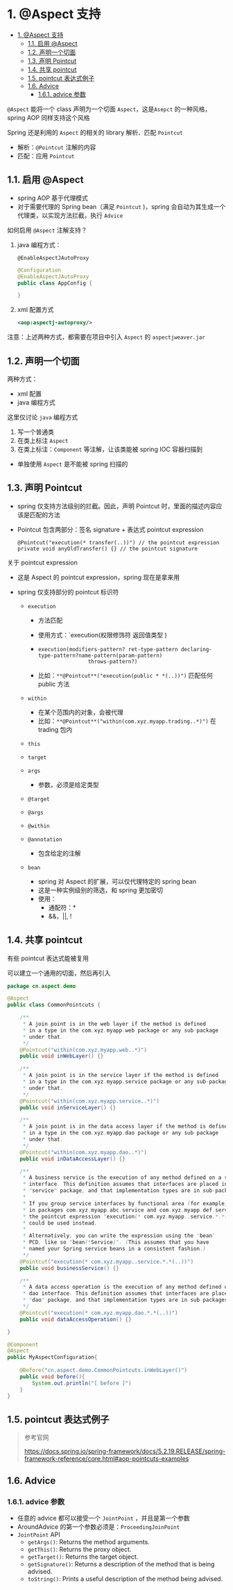 # 1. @Aspect 支持

<!-- TOC -->

- [1. @Aspect 支持](#1-aspect-%E6%94%AF%E6%8C%81)
    - [1.1. 启用 @Aspect](#11-%E5%90%AF%E7%94%A8-aspect)
    - [1.2. 声明一个切面](#12-%E5%A3%B0%E6%98%8E%E4%B8%80%E4%B8%AA%E5%88%87%E9%9D%A2)
    - [1.3. 声明 Pointcut](#13-%E5%A3%B0%E6%98%8E-pointcut)
    - [1.4. 共享 pointcut](#14-%E5%85%B1%E4%BA%AB-pointcut)
    - [1.5. pointcut 表达式例子](#15-pointcut-%E8%A1%A8%E8%BE%BE%E5%BC%8F%E4%BE%8B%E5%AD%90)
    - [1.6. Advice](#16-advice)
        - [1.6.1. advice 参数](#161-advice-%E5%8F%82%E6%95%B0)

<!-- /TOC -->




`@Aspect` 能将一个 class 声明为一个切面 `Aspect`，这是`Asepct` 的一种风格，spring AOP 同样支持这个风格

Spring 还是利用的 `Aspect` 的相关的 library 解析、匹配 `Pointcut`

- 解析：`@Pointcut` 注解的内容
- 匹配：应用  `Pointcut`



## 1.1. 启用 @Aspect



-  spring AOP 基于代理模式
- 对于需要代理的 Spring bean（满足 `Pointcut` )，spring 会自动为其生成一个代理类，以实现方法拦截，执行 `Advice`



如何启用 `@Aspect` 注解支持？

1. java 编程方式：

   `@EnableAspectJAutoProxy`

   ```java
   @Configuration
   @EnableAspectJAutoProxy
   public class AppConfig {
   
   }
   ```

   

2. xml 配置方式

   ```xml
   <aop:aspectj-autoproxy/>
   ```

注意：上述两种方式，都需要在项目中引入 `Aspect` 的 `aspectjweaver.jar`





## 1.2. 声明一个切面



两种方式：

- xml 配置
- java 编程方式



这里仅讨论 `java` 编程方式

1. 写一个普通类
2. 在类上标注 `Aspect`
3. 在类上标注：`Component` 等注解，让该类能被 spring IOC 容器扫描到

- 单独使用 `Aspect` 是不能被 spring 扫描的



## 1.3. 声明 Pointcut



- spring 仅支持方法级别的拦截。因此，声明 Pointcut 时，里面的描述内容应该是匹配的方法

- Pointcut 包含两部分：签名 signature + 表达式 pointcut expression

  ```
  @Pointcut("execution(* transfer(..))") // the pointcut expression
  private void anyOldTransfer() {} // the pointcut signature
  ```



关于 pointcut expression

- 这是 Aspect 的 pointcut expression，spring 现在是拿来用

- spring 仅支持部分的 pointcut 标识符

  - `execution`

    - 方法匹配
  
    - 使用方式：`execution(权限修饰符 返回值类型 )
  
    - ```
      execution(modifiers-pattern? ret-type-pattern declaring-type-pattern?name-pattern(param-pattern)
                      throws-pattern?)
      ```
  
    - 比如：`**@Pointcut**("execution(public * *(..))")` 匹配任何 public 方法
  
  - `within`
  
    - 在某个范围内的对象，会被代理
    - 比如：`**@Pointcut**("within(com.xyz.myapp.trading..*)")` 在 trading 包内

  - `this`

  - `target`

  - `args`

    - 参数，必须是给定类型

  - `@target`

  - `@args`

  - `@within`
  
  - `@annotation`
  
    - 包含给定的注解

  - `bean`
  
    - spring 对 Aspect 的扩展，可以仅代理特定的 spring bean
    - 这是一种实例级别的筛选，和 spring 更加密切
    - 使用：
      - 通配符：*
      - &&，||, !
  





## 1.4. 共享 pointcut



有些 pointcut 表达式能被复用



可以建立一个通用的切面，然后再引入

```java
package cn.aspect.demo

@Aspect
public class CommonPointcuts {

    /**
     * A join point is in the web layer if the method is defined
     * in a type in the com.xyz.myapp.web package or any sub-package
     * under that.
     */
    @Pointcut("within(com.xyz.myapp.web..*)")
    public void inWebLayer() {}

    /**
     * A join point is in the service layer if the method is defined
     * in a type in the com.xyz.myapp.service package or any sub-package
     * under that.
     */
    @Pointcut("within(com.xyz.myapp.service..*)")
    public void inServiceLayer() {}

    /**
     * A join point is in the data access layer if the method is defined
     * in a type in the com.xyz.myapp.dao package or any sub-package
     * under that.
     */
    @Pointcut("within(com.xyz.myapp.dao..*)")
    public void inDataAccessLayer() {}

    /**
     * A business service is the execution of any method defined on a service
     * interface. This definition assumes that interfaces are placed in the
     * "service" package, and that implementation types are in sub-packages.
     *
     * If you group service interfaces by functional area (for example,
     * in packages com.xyz.myapp.abc.service and com.xyz.myapp.def.service) then
     * the pointcut expression "execution(* com.xyz.myapp..service.*.*(..))"
     * could be used instead.
     *
     * Alternatively, you can write the expression using the 'bean'
     * PCD, like so "bean(*Service)". (This assumes that you have
     * named your Spring service beans in a consistent fashion.)
     */
    @Pointcut("execution(* com.xyz.myapp..service.*.*(..))")
    public void businessService() {}

    /**
     * A data access operation is the execution of any method defined on a
     * dao interface. This definition assumes that interfaces are placed in the
     * "dao" package, and that implementation types are in sub-packages.
     */
    @Pointcut("execution(* com.xyz.myapp.dao.*.*(..))")
    public void dataAccessOperation() {}

}
```





```java
@Component
@Aspect
public MyAspectConfiguration{
    
    @Before("cn.aspect.demo.CommonPointcuts.inWebLayer()")
    public void before(){
        System.out.println("[ before ]")
    }
}
```









## 1.5. pointcut 表达式例子



>  参考官网 
>
> https://docs.spring.io/spring-framework/docs/5.2.19.RELEASE/spring-framework-reference/core.html#aop-pointcuts-examples





## 1.6. Advice



### 1.6.1. advice 参数



- 任意的 advice 都可以接受一个 `JointPoint` ，并且是第一个参数
- AroundAdvice 的第一个参数必须是：`ProceedingJoinPoint`
- `JointPoint` API
  - `getArgs()`: Returns the method arguments.
  - `getThis()`: Returns the proxy object.
  - `getTarget()`: Returns the target object.
  - `getSignature()`: Returns a description of the method that is being advised.
  - `toString()`: Prints a useful description of the method being advised.